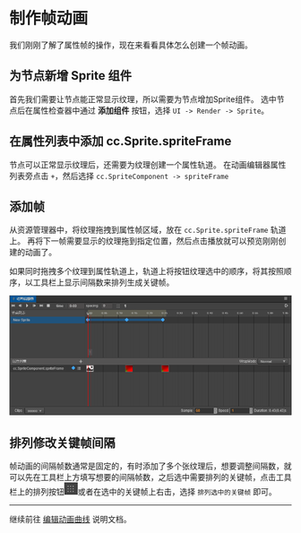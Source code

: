 # 制作帧动画

我们刚刚了解了属性帧的操作，现在来看看具体怎么创建一个帧动画。

## 为节点新增 Sprite 组件

首先我们需要让节点能正常显示纹理，所以需要为节点增加Sprite组件。
选中节点后在属性检查器中通过 **添加组件** 按钮，选择 `UI -> Render -> Sprite`。

## 在属性列表中添加 cc.Sprite.spriteFrame

节点可以正常显示纹理后，还需要为纹理创建一个属性轨道。
在动画编辑器属性列表旁点击 `+`，然后选择 `cc.SpriteComponent -> spriteFrame`

## 添加帧

从资源管理器中，将纹理拖拽到属性帧区域，放在 `cc.Sprite.spriteFrame` 轨道上。
再将下一帧需要显示的纹理拖到指定位置，然后点击播放就可以预览刚刚创建的动画了。

如果同时拖拽多个纹理到属性轨道上，轨道上将按钮纹理选中的顺序，将其按照顺序，以工具栏上显示间隔数来排列生成关键帧。

![](sprite-animation/sprite-frame.png)
## 排列修改关键帧间隔

帧动画的间隔帧数通常是固定的，有时添加了多个张纹理后，想要调整间隔数，就可以先在工具栏上方填写想要的间隔帧数，之后选中需要排列的关键帧，点击工具栏上的排列按钮![spacing-btn](sprite-animation/spacing-btn.png)或者在选中的关键帧上右击，选择 `排列选中的关键帧` 即可。

---

继续前往 [编辑动画曲线](animation-curve.md) 说明文档。